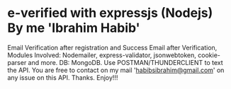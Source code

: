 # e-verified with expressjs (Nodejs) By me 'Ibrahim Habib'
Email Verification after registration and Success Email after Verification,
Modules Involved: Nodemailer, express-validator, jsonwebtoken, cookie-parser and more.
DB: MongoDB. 
Use POSTMAN/THUNDERCLIENT to text the API.
You are free to contact on my mail 'habibsibrahim@gmail.com' on any issue on this API.
Thanks. Enjoy!!!
